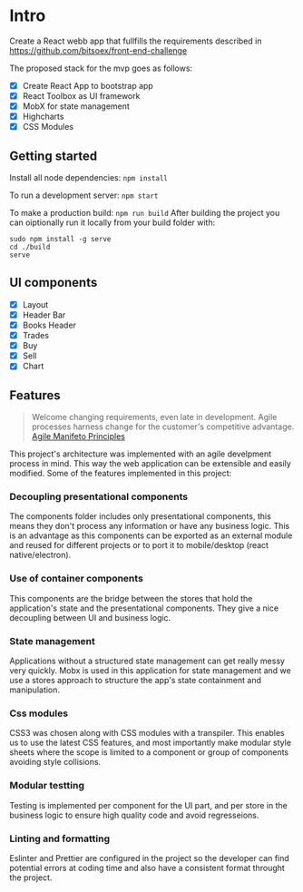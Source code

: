 # Intro

Create a React webb app that fullfills the requirements described in https://github.com/bitsoex/front-end-challenge

The proposed stack for the mvp goes as follows:

* [x] Create React App to bootstrap app
* [x] React Toolbox as UI framework
* [x] MobX for state management
* [x] Highcharts
* [x] CSS Modules

## Getting started

Install all node dependencies: `npm install`

To run a development server: `npm start`

To make a production build: `npm run build`
After building the project you can oiptionally run it locally from your build folder with:

```
sudo npm install -g serve
cd ./build
serve
```

## UI components

* [x] Layout
* [x] Header Bar
* [x] Books Header
* [x] Trades
* [x] Buy
* [x] Sell
* [x] Chart

## Features

> Welcome changing requirements, even late in
> development. Agile processes harness change for
> the customer's competitive advantage.
> [Agile Manifeto Principles](http://agilemanifesto.org/principles.html)

This project's architecture was implemented with an agile develpment process in mind. This way the web application can be extensible and easily modified.
Some of the features implemented in this project:

### Decoupling presentational components

The components folder includes only presentational components, this means they don't process any information or have any business logic. This is an advantage as this components can be exported as an external module and reused for different projects or to port it to mobile/desktop (react native/electron).

### Use of container components

This components are the bridge between the stores that hold the application's state and the presentational components. They give a nice decoupling between UI and business logic.

### State management

Applications without a structured state management can get really messy very quickly. Mobx is used in this application for state management and we use a stores approach to structure the app's state containment and manipulation.

### Css modules

CSS3 was chosen along with CSS modules with a transpiler. This enables us to use the latest CSS features, and most importantly make modular style sheets where the scope is limited to a component or group of components avoiding style collisions.

### Modular testting

Testing is implemented per component for the UI part, and per store in the business logic to ensure high quality code and avoid regresseions.

### Linting and formatting

Eslinter and Prettier are configured in the project so the developer can find potential errors at coding time and also have a consistent format throught the project.
